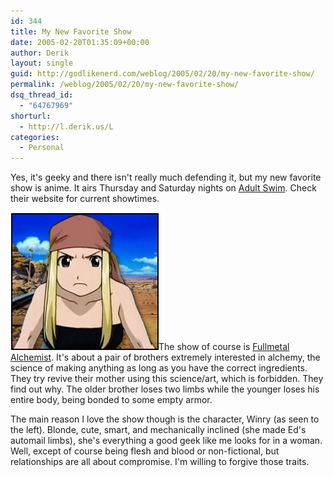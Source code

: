 ```yaml
---
id: 344
title: My New Favorite Show
date: 2005-02-20T01:35:09+00:00
author: Derik
layout: single
guid: http://godlikenerd.com/weblog/2005/02/20/my-new-favorite-show/
permalink: /weblog/2005/02/20/my-new-favorite-show/
dsq_thread_id:
  - "64767969"
shorturl:
  - http://l.derik.us/L
categories:
  - Personal
---
```

Yes, it's geeky and there isn't really much defending it, but my new favorite show is anime. It airs Thursday and Saturday nights on [Adult Swim](http://www.adultswim.com). Check their website for current showtimes.

<img src="/images/winry.jpg" alt="Winry" title="The New Love" class ="float-left" />The show of course is [Fullmetal Alchemist](http://www.adultswim.com/shows/fullmetal/). It's about a pair of brothers extremely interested in alchemy, the science of making anything as long as you have the correct ingredients. They try revive their mother using this science/art, which is forbidden. They find out why. The older brother loses two limbs while the younger loses his entire body, being bonded to some empty armor.

The main reason I love the show though is the character, Winry (as seen to the left). Blonde, cute, smart, and mechanically inclined (she made Ed's automail limbs), she's everything a good geek like me looks for in a woman. Well, except of course being flesh and blood or non-fictional, but relationships are all about compromise. I'm willing to forgive those traits.